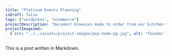 ```yaml
---
title: "Platinum Events Planning"
isDraft: false
tags: ["wordpress", "ecommerce"]
projectDescription: "Decadent brownies made to order from our kitchen to your door"
projectImage1md:
  { src: "../../assets/project-images/pep-home-pg.jpg", alt: "founder image" }
---
```


This is a post written in Markdown.
